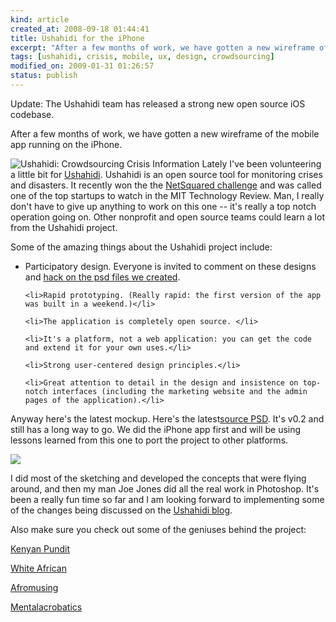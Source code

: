 ```yaml
--- 
kind: article
created_at: 2008-09-18 01:44:41
title: Ushahidi for the iPhone
excerpt: "After a few months of work, we have gotten a new wireframe of the mobile app"
tags: [ushahidi, crisis, mobile, ux, design, crowdsourcing]
modified_on: 2009-01-31 01:26:57
status: publish
---
```


Update: The Ushahidi team has released a strong new open source iOS codebase. 

After a few months of work, we have gotten a new wireframe of the mobile app running on the iPhone. 

<img class="alignleft" src="http://www.ushahidi.com/images/buttons/ushahidi_button4_170.gif" alt="Ushahidi: Crowdsourcing Crisis Information" /> Lately I've been volunteering a little bit for <a href="http://ushahidi.com">Ushahidi</a>. Ushahidi is an open source tool for monitoring crises and disasters. It recently won the the <a href="http://blog.ushahidi.com/index.php/2008/05/30/winning-the-netsquared-challenge/">NetSquared challenge</a> and was called one of the top startups to watch in the MIT Technology Review. Man, I really don't have to give up anything to work on this one -- it's really a top notch operation going on. Other nonprofit and open source teams could learn a lot from the Ushahidi project. 

Some of the amazing things about the Ushahidi project include: 

<ul>
	<li>Participatory design. Everyone is invited to comment on these designs and <a href="/ushahidi/Ushahidi_v3b.psd">hack on the psd files we created</a>.</li>

	<li>Rapid prototyping. (Really rapid: the first version of the app was built in a weekend.)</li>

	<li>The application is completely open source. </li>

	<li>It's a platform, not a web application: you can get the code and extend it for your own uses.</li>

	<li>Strong user-centered design principles.</li>

	<li>Great attention to detail in the design and insistence on top-notch interfaces (including the marketing website and the admin pages of the application).</li>

</ul>

Anyway here's the latest mockup. Here's the latest<a href="/ushahidi/Ushahidi_v3b.psd">source PSD</a>. It's v0.2 and still has a long way to go. We did the iPhone app first and will be using lessons learned from this one to port the project to other platforms. 

<a href="#"><img src="http://whiteafrican.com/images/2008/09/ushahidi_iphone_v02a-500x310.jpg" /></a>

I did most of the sketching and developed the concepts that were flying around, and then my man Joe Jones did all the real work in Photoshop. It's been a really fun time so far and I am looking forward to implementing some of the changes being discussed on the <a href="http://blog.ushahidi.com">Ushahidi blog</a>.  

Also make sure you check out some of the geniuses behind the project: 

<p><a href="http://www.kenyanpundit.com">Kenyan Pundit</a></p>
<p><a href="http://www.whiteafrican.com">White African</a></p>
<p><a href="http://www.afromusing.com/blog/">Afromusing</a></p>
<p><a href="http://www.mentalacrobatics.com/think">Mentalacrobatics </a></p>






